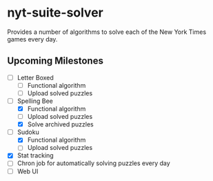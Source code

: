 # nyt-suite-solver
Provides a number of algorithms to solve each of the New York Times games every day.

## Upcoming Milestones
- [ ] Letter Boxed
  - [ ] Functional algorithm
  - [ ] Upload solved puzzles
- [ ] Spelling Bee
  - [X] Functional algorithm
  - [ ] Upload solved puzzles
  - [X] Solve archived puzzles
- [ ] Sudoku
  - [X] Functional algorithm
  - [ ] Upload solved puzzles
- [X] Stat tracking
- [ ] Chron job for automatically solving puzzles every day
- [ ] Web UI

